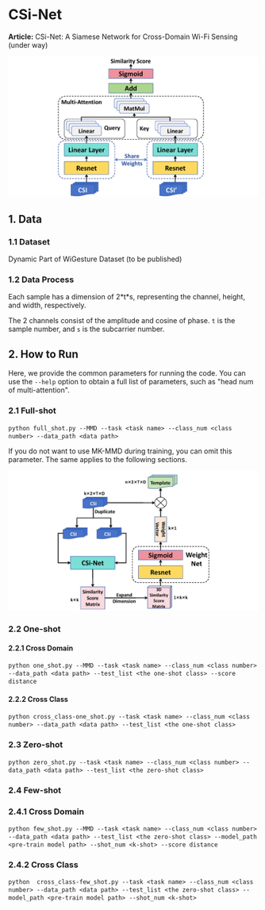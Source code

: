 # CSi-Net

**Article:** CSi-Net: A Siamese Network for Cross-Domain Wi-Fi Sensing (under way)

![](./img/framework.jpg)





## 1. Data

### 1.1 Dataset

Dynamic Part of WiGesture Dataset (to be published)



### 1.2 Data Process

Each sample has a dimension of 2\*t\*s, representing the channel, height, and width, respectively.

The 2 channels consist of the amplitude and cosine of phase. `t` is the sample number, and `s` is the subcarrier number.



## 2. How to Run

Here, we provide the common parameters for running the code. You can use the `--help` option to obtain a full list of parameters, such as "head num of multi-attention".



### 2.1 Full-shot

```shell
python full_shot.py --MMD --task <task name> --class_num <class number> --data_path <data path>
```

If you do not want to use MK-MMD during training, you can omit this parameter. The same applies to the following sections.

![](./img/Weight-Net.jpg)

### 2.2 One-shot

#### 2.2.1 Cross Domain

```shell
python one_shot.py --MMD --task <task name> --class_num <class number> --data_path <data path> --test_list <the one-shot class> --score distance
```



#### 2.2.2 Cross Class

```shell
python cross_class-one_shot.py --task <task name> --class_num <class number> --data_path <data path> --test_list <the one-shot class>
```



### 2.3 Zero-shot

```shell
python zero_shot.py --task <task name> --class_num <class number> --data_path <data path> --test_list <the zero-shot class>
```



### 2.4 Few-shot

### 2.4.1 Cross Domain

```shell
python few_shot.py --MMD --task <task name> --class_num <class number> --data_path <data path> --test_list <the zero-shot class> --model_path <pre-train model path> --shot_num <k-shot> --score distance
```



### 2.4.2 Cross Class

```shell
python  cross_class-few_shot.py --task <task name> --class_num <class number> --data_path <data path> --test_list <the zero-shot class> --model_path <pre-train model path> --shot_num <k-shot>
```

